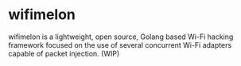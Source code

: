 # wifimelon
wifimelon is a lightweight, open source, Golang based Wi-Fi hacking framework focused on the use of several concurrent Wi-Fi adapters capable of packet injection. (WIP)
